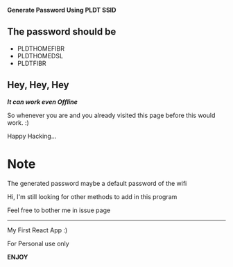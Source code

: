 __Generate Password Using PLDT SSID__

## The password should be 

- PLDTHOMEFIBR
- PLDTHOMEDSL
- PLDTFIBR

## Hey, Hey, Hey

***It can work even Offline***
 
So whenever you are and you already visited this page before
this would work. :)
 
Happy Hacking...

# Note

The generated password maybe a default password of the wifi

Hi, I'm still looking for other methods to add in this program

Feel free to bother me in issue page

----

My First React App :)

For Personal use only

__ENJOY__
